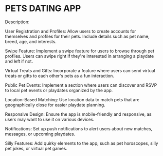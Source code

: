 # PETS DATING APP

Description:

User Registration and Profiles: Allow users to create accounts for themselves and profiles for their pets. Include details such as pet name, breed, age, and interests.

Swipe Feature: Implement a swipe feature for users to browse through pet profiles. Users can swipe right if they're interested in arranging a playdate and left if not.

Virtual Treats and Gifts: Incorporate a feature where users can send virtual treats or gifts to each other's pets as a fun interaction.

Public Pet Events: Implement a section where users can discover and RSVP to local pet events or playdates organized by the app.

Location-Based Matching: Use location data to match pets that are geographically close for easier playdate planning.

Responsive Design: Ensure the app is mobile-friendly and responsive, as users may want to use it on various devices.

Notifications: Set up push notifications to alert users about new matches, messages, or upcoming playdates.

Silly Features: Add quirky elements to the app, such as pet horoscopes, silly pet jokes, or virtual pet games.